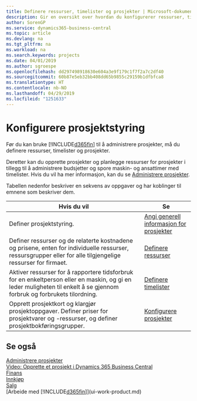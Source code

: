 ```yaml
---
title: Definere ressurser, timelister og prosjekter | Microsoft-dokumentasjon
description: Gir en oversikt over hvordan du konfigurerer ressurser, timelister og jobber for å administrere prosjekter.
author: SorenGP
ms.service: dynamics365-business-central
ms.topic: article
ms.devlang: na
ms.tgt_pltfrm: na
ms.workload: na
ms.search.keywords: projects
ms.date: 04/01/2019
ms.author: sgroespe
ms.openlocfilehash: dd297498918630e604a3e9f179c1f7f2a7c2df40
ms.sourcegitcommit: 60b87e5eb32bb408dd65b9855c29159b1dfbfca8
ms.translationtype: HT
ms.contentlocale: nb-NO
ms.lasthandoff: 04/29/2019
ms.locfileid: "1251633"
---
```

# <a name="setting-up-project-management"></a>Konfigurere prosjektstyring
Før du kan bruke [!INCLUDE[d365fin](includes/d365fin_md.md)] til å administrere prosjekter, må du definere ressurser, timelister og prosjekter.

Deretter kan du opprette prosjekter og planlegge ressurser for prosjekter i tillegg til å administrere budsjetter og spore maskin- og ansattimer med timelister. Hvis du vil ha mer informasjon, kan du se [Administrere prosjekter](projects-manage-projects.md).  

Tabellen nedenfor beskriver en sekvens av oppgaver og har koblinger til emnene som beskriver dem.

| Hvis du vil | Se |
| --- | --- |
| Definer prosjektstyring.|[Angi generell informasjon for prosjekter](projects-how-setup-jobs.md#to-set-general-information-for-jobs)|
| Definer ressurser og de relaterte kostnadene og prisene, enten for individuelle ressurser, ressursgrupper eller for alle tilgjengelige ressurser for firmaet. |[Definere ressurser](projects-how-setup-resources.md) |
| Aktiver ressurser for å rapportere tidsforbruk for en enkeltperson eller en maskin, og gi en leder muligheten til enkelt å se gjennom forbruk og forbrukets tilordning. |[Definere timelister](projects-how-setup-time-sheets.md) |
| Opprett prosjektkort og klargjør prosjektoppgaver. Definer priser for prosjektvarer og -ressurser, og definer prosjektbokføringsgrupper. |[Konfigurere prosjekter](projects-how-setup-jobs.md) |

## <a name="see-also"></a>Se også

[Administrere prosjekter](projects-manage-projects.md)  
[Video: Opprette et prosjekt i Dynamics 365 Business Central](https://www.youtube.com/watch?v=VqaPWr7BWmw)  
[Finans](finance.md)  
[Innkjøp](purchasing-manage-purchasing.md)  
[Salg](sales-manage-sales.md)  
[Arbeide med [!INCLUDE[d365fin](includes/d365fin_md.md)]](ui-work-product.md)  
